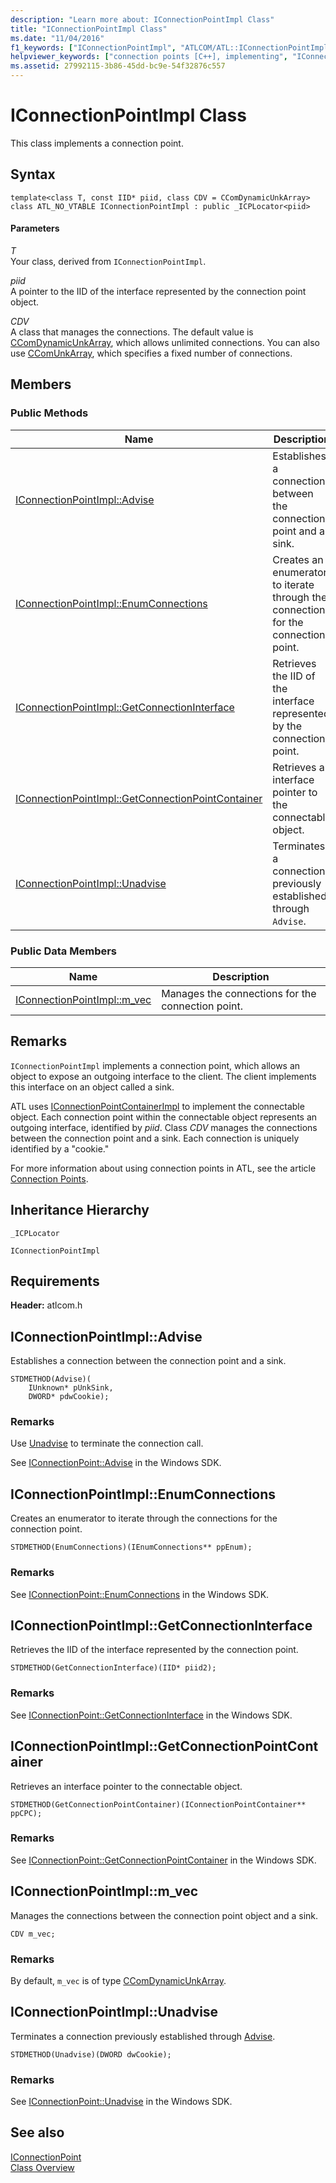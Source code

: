 ```yaml
---
description: "Learn more about: IConnectionPointImpl Class"
title: "IConnectionPointImpl Class"
ms.date: "11/04/2016"
f1_keywords: ["IConnectionPointImpl", "ATLCOM/ATL::IConnectionPointImpl", "ATLCOM/ATL::IConnectionPointImpl::Advise", "ATLCOM/ATL::IConnectionPointImpl::EnumConnections", "ATLCOM/ATL::IConnectionPointImpl::GetConnectionInterface", "ATLCOM/ATL::IConnectionPointImpl::GetConnectionPointContainer", "ATLCOM/ATL::IConnectionPointImpl::Unadvise", "ATLCOM/ATL::IConnectionPointImpl::m_vec"]
helpviewer_keywords: ["connection points [C++], implementing", "IConnectionPointImpl class"]
ms.assetid: 27992115-3b86-45dd-bc9e-54f32876c557
---
```

# IConnectionPointImpl Class

This class implements a connection point.

## Syntax

```
template<class T, const IID* piid, class CDV = CComDynamicUnkArray>
class ATL_NO_VTABLE IConnectionPointImpl : public _ICPLocator<piid>
```

#### Parameters

*T*<br/>
Your class, derived from `IConnectionPointImpl`.

*piid*<br/>
A pointer to the IID of the interface represented by the connection point object.

*CDV*<br/>
A class that manages the connections. The default value is [CComDynamicUnkArray](../../atl/reference/ccomdynamicunkarray-class.md), which allows unlimited connections. You can also use [CComUnkArray](../../atl/reference/ccomunkarray-class.md), which specifies a fixed number of connections.

## Members

### Public Methods

|Name|Description|
|----------|-----------------|
|[IConnectionPointImpl::Advise](#advise)|Establishes a connection between the connection point and a sink.|
|[IConnectionPointImpl::EnumConnections](#enumconnections)|Creates an enumerator to iterate through the connections for the connection point.|
|[IConnectionPointImpl::GetConnectionInterface](#getconnectioninterface)|Retrieves the IID of the interface represented by the connection point.|
|[IConnectionPointImpl::GetConnectionPointContainer](#getconnectionpointcontainer)|Retrieves an interface pointer to the connectable object.|
|[IConnectionPointImpl::Unadvise](#unadvise)|Terminates a connection previously established through `Advise`.|

### Public Data Members

|Name|Description|
|----------|-----------------|
|[IConnectionPointImpl::m_vec](#m_vec)|Manages the connections for the connection point.|

## Remarks

`IConnectionPointImpl` implements a connection point, which allows an object to expose an outgoing interface to the client. The client implements this interface on an object called a sink.

ATL uses [IConnectionPointContainerImpl](../../atl/reference/iconnectionpointcontainerimpl-class.md) to implement the connectable object. Each connection point within the connectable object represents an outgoing interface, identified by *piid*. Class *CDV* manages the connections between the connection point and a sink. Each connection is uniquely identified by a "cookie."

For more information about using connection points in ATL, see the article [Connection Points](../../atl/atl-connection-points.md).

## Inheritance Hierarchy

`_ICPLocator`

`IConnectionPointImpl`

## Requirements

**Header:** atlcom.h

## <a name="advise"></a> IConnectionPointImpl::Advise

Establishes a connection between the connection point and a sink.

```
STDMETHOD(Advise)(
    IUnknown* pUnkSink,
    DWORD* pdwCookie);
```

### Remarks

Use [Unadvise](#unadvise) to terminate the connection call.

See [IConnectionPoint::Advise](/windows/win32/api/ocidl/nf-ocidl-iconnectionpoint-advise) in the Windows SDK.

## <a name="enumconnections"></a> IConnectionPointImpl::EnumConnections

Creates an enumerator to iterate through the connections for the connection point.

```
STDMETHOD(EnumConnections)(IEnumConnections** ppEnum);
```

### Remarks

See [IConnectionPoint::EnumConnections](/windows/win32/api/ocidl/nf-ocidl-iconnectionpoint-enumconnections) in the Windows SDK.

## <a name="getconnectioninterface"></a> IConnectionPointImpl::GetConnectionInterface

Retrieves the IID of the interface represented by the connection point.

```
STDMETHOD(GetConnectionInterface)(IID* piid2);
```

### Remarks

See [IConnectionPoint::GetConnectionInterface](/windows/win32/api/ocidl/nf-ocidl-iconnectionpoint-getconnectioninterface) in the Windows SDK.

## <a name="getconnectionpointcontainer"></a> IConnectionPointImpl::GetConnectionPointContainer

Retrieves an interface pointer to the connectable object.

```
STDMETHOD(GetConnectionPointContainer)(IConnectionPointContainer** ppCPC);
```

### Remarks

See [IConnectionPoint::GetConnectionPointContainer](/windows/win32/api/ocidl/nf-ocidl-iconnectionpoint-getconnectionpointcontainer) in the Windows SDK.

## <a name="m_vec"></a> IConnectionPointImpl::m_vec

Manages the connections between the connection point object and a sink.

```
CDV m_vec;
```

### Remarks

By default, `m_vec` is of type [CComDynamicUnkArray](../../atl/reference/ccomdynamicunkarray-class.md).

## <a name="unadvise"></a> IConnectionPointImpl::Unadvise

Terminates a connection previously established through [Advise](#advise).

```
STDMETHOD(Unadvise)(DWORD dwCookie);
```

### Remarks

See [IConnectionPoint::Unadvise](/windows/win32/api/ocidl/nf-ocidl-iconnectionpoint-unadvise) in the Windows SDK.

## See also

[IConnectionPoint](/windows/win32/api/ocidl/nn-ocidl-iconnectionpoint)<br/>
[Class Overview](../../atl/atl-class-overview.md)
